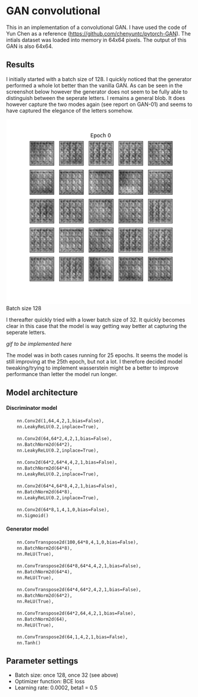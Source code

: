 # GAN convolutional
This in an implementation of a convolutional GAN. I have used the code of Yun Chen as a reference (https://github.com/chenyuntc/pytorch-GAN). The intials dataset was loaded into memory in 64x64 pixels. The output of this GAN is also 64x64. 

## Results 
I initially started with a batch size of 128. I quickly noticed that the generator performed a whole lot better than the vanilla GAN. As can be seen in the screenshot below however the generator does not seem to be fully able to distinguish between the seperate letters. I remains a general blob. It does however capture the two modes again (see report on GAN-01) and seems to have captured the elegance of the letters somehow.

![Output for GAN02](https://github.com/C0rine/InitialsGAN/blob/master/02-GAN-Convolutional/Images/gif_128batchsize.gif "Output for GAN02")
Batch size 128

I thereafter quickly tried with a lower batch size of 32. It quickly becomes clear in this case that the model is way getting way better at capturing the seperate letters. 

*gif to be implemented here*

The model was in both cases running for 25 epochs. It seems the model is still improving at the 25th epoch, but not a lot. I therefore decided model tweaking/trying to implement wasserstein might be a better to improve performance than letter the model run longer.  

## Model architecture

#### Discriminator model
```
    nn.Conv2d(1,64,4,2,1,bias=False),
    nn.LeakyReLU(0.2,inplace=True),

    nn.Conv2d(64,64*2,4,2,1,bias=False),
    nn.BatchNorm2d(64*2),
    nn.LeakyReLU(0.2,inplace=True),

    nn.Conv2d(64*2,64*4,4,2,1,bias=False),
    nn.BatchNorm2d(64*4),
    nn.LeakyReLU(0.2,inplace=True),

    nn.Conv2d(64*4,64*8,4,2,1,bias=False),
    nn.BatchNorm2d(64*8),
    nn.LeakyReLU(0.2,inplace=True),

    nn.Conv2d(64*8,1,4,1,0,bias=False),
    nn.Sigmoid()
```

#### Generator model
```
    nn.ConvTranspose2d(100,64*8,4,1,0,bias=False),
    nn.BatchNorm2d(64*8),
    nn.ReLU(True),

    nn.ConvTranspose2d(64*8,64*4,4,2,1,bias=False),
    nn.BatchNorm2d(64*4),
    nn.ReLU(True),

    nn.ConvTranspose2d(64*4,64*2,4,2,1,bias=False),
    nn.BatchNorm2d(64*2),
    nn.ReLU(True),

    nn.ConvTranspose2d(64*2,64,4,2,1,bias=False),
    nn.BatchNorm2d(64),
    nn.ReLU(True),

    nn.ConvTranspose2d(64,1,4,2,1,bias=False),
    nn.Tanh()
```

## Parameter settings
* Batch size: once 128, once 32 (see above)
* Optimizer function: BCE loss
* Learning rate: 0.0002, beta1 = 0.5
